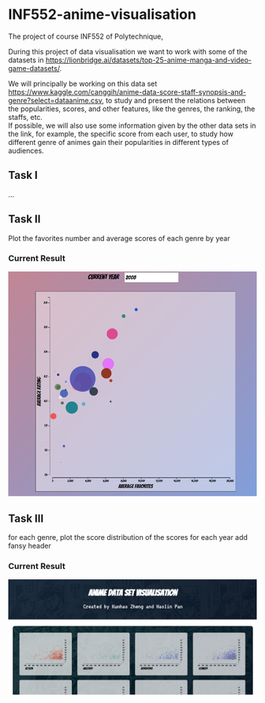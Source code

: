# INF552-anime-visualisation

The project of course INF552 of Polytechnique,

During this project of data visualisation we want to work with some of the datasets in https://lionbridge.ai/datasets/top-25-anime-manga-and-video-game-datasets/. 

We will principally be working on this data set https://www.kaggle.com/canggih/anime-data-score-staff-synopsis-and-genre?select=dataanime.csv, 
to study and present the relations between the popularities, scores, and other features, like the genres, the ranking, the staffs, etc.  
If possible, we will also use some information given by the other data sets in the link, for example, the specific score from each user, to study how different genre of animes gain their popularities in different types of audiences. 

## Task I

...


## Task II
Plot the favorites number and average scores of each genre by year

### Current Result
![current result](/result/genre_2000.PNG)


## Task III
for each genre, plot the score  distribution of the scores for each year
add fansy header

### Current Result
![current result](result\score_ditribution.PNG)
